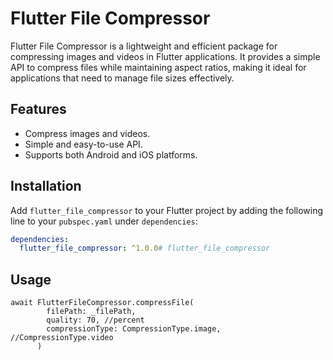 
# Flutter File Compressor

Flutter File Compressor is a lightweight and efficient package for compressing images and videos in Flutter applications. It provides a simple API to compress files while maintaining aspect ratios, making it ideal for applications that need to manage file sizes effectively.

## Features

- Compress images and videos.
- Simple and easy-to-use API.
- Supports both Android and iOS platforms.

## Installation

Add `flutter_file_compressor` to your Flutter project by adding the following line to your `pubspec.yaml` under `dependencies`:

```yaml
dependencies:
  flutter_file_compressor: ^1.0.0# flutter_file_compressor
```

## Usage

```usage
await FlutterFileCompressor.compressFile(
        filePath: _filePath,
        quality: 70, //percent
        compressionType: CompressionType.image, //CompressionType.video
      )
